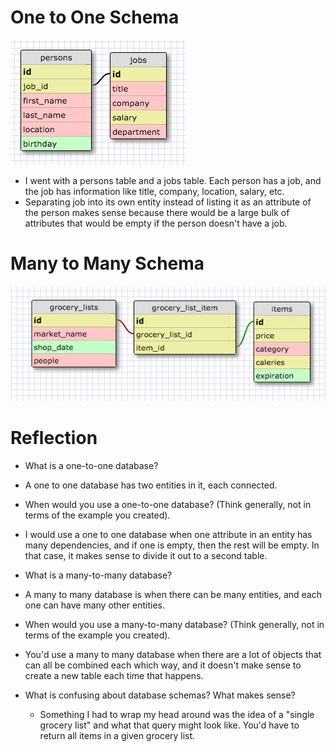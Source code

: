 # One to One Schema
![one to one](imgs/db_1to1.png)

 - I went with a persons table and a jobs table. Each person has a job, and the job has information like title, company, location, salary, etc.
 - Separating job into its own entity instead of listing it as an attribute of the person makes sense because there would be a large bulk of attributes that would be empty if the person doesn't have a job.

 # Many to Many Schema

 ![many to many](imgs/db_manytomany.png)

# Reflection

 - What is a one-to-one database?
  - A one to one database has two entities in it, each connected.
 - When would you use a one-to-one database? (Think generally, not in terms of the example you created).
  - I would use a one to one database when one attribute in an entity has many dependencies, and if one is empty, then the rest will be empty. In that case, it makes sense to divide it out to a second table.
 - What is a many-to-many database?
  - A many to many database is when there can be many entities, and each one can have many other entities.
 - When would you use a many-to-many database? (Think generally, not in terms of the example you created).
  - You'd use a many to many database when there are a lot of objects that can all be combined each which way, and it doesn't make sense to create a new table each time that happens.

 - What is confusing about database schemas? What makes sense?
   - Something I had to wrap my head around was the idea of a "single grocery list" and what that query might look like. You'd have to return all items in a given grocery list.
